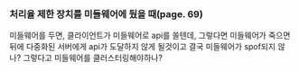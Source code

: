 ### 처리율 제한 장치를 미들웨어에 뒀을 때(page. 69)

미들웨어를 두면, 클라이언트가 미들웨어로 api를 쏠텐데, 그렇다면 미들웨어가 죽으면 뒤에 다중화된 서버에게 
api가 도달하지 않게 될것이고 결국 미들웨어가 spof되지 않나? 그렇다고 미들웨어를 클러스터링해야하나? 


